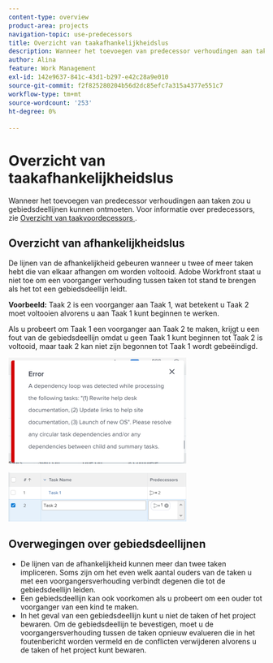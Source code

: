 ```yaml
---
content-type: overview
product-area: projects
navigation-topic: use-predecessors
title: Overzicht van taakafhankelijkheidslus
description: Wanneer het toevoegen van predecessor verhoudingen aan taken zou u gebiedsdeellijnen kunnen ontmoeten. Voor informatie over predecessors, zie Overzicht van taakvoordecessors.
author: Alina
feature: Work Management
exl-id: 142e9637-841c-43d1-b297-e42c28a9e010
source-git-commit: f2f825280204b56d2dc85efc7a315a4377e551c7
workflow-type: tm+mt
source-wordcount: '253'
ht-degree: 0%

---
```


# Overzicht van taakafhankelijkheidslus

Wanneer het toevoegen van predecessor verhoudingen aan taken zou u gebiedsdeellijnen kunnen ontmoeten. Voor informatie over predecessors, zie [&#x200B; Overzicht van taakvoordecessors &#x200B;](../../../manage-work/tasks/use-prdcssrs/predecessors-overview.md).

## Overzicht van afhankelijkheidslus

De lijnen van de afhankelijkheid gebeuren wanneer u twee of meer taken hebt die van elkaar afhangen om worden voltooid. Adobe Workfront staat u niet toe om een voorganger verhouding tussen taken tot stand te brengen als het tot een gebiedsdeellijn leidt.

**Voorbeeld:** Taak 2 is een voorganger aan Taak 1, wat betekent u Taak 2 moet voltooien alvorens u aan Taak 1 kunt beginnen te werken.

Als u probeert om Taak 1 een voorganger aan Taak 2 te maken, krijgt u een fout van de gebiedsdeellijn omdat u geen Taak 1 kunt beginnen tot Taak 2 is voltooid, maar taak 2 kan niet zijn begonnen tot Taak 1 wordt gebeëindigd.

![](assets/dependency-loop-error-message-350x209.png)

![](assets/dependency-loop-in-task-list-nwe-350x97.png)

## Overwegingen over gebiedsdeellijnen

* De lijnen van de afhankelijkheid kunnen meer dan twee taken impliceren. Soms zijn om het even welk aantal ouders van de taken u met een voorgangersverhouding verbindt degenen die tot de gebiedsdeellijn leiden.
* Een gebiedsdeellijn kan ook voorkomen als u probeert om een ouder tot voorganger van een kind te maken.
* In het geval van een gebiedsdeellijn kunt u niet de taken of het project bewaren. Om de gebiedsdeellijn te bevestigen, moet u de voorgangersverhouding tussen de taken opnieuw evalueren die in het foutenbericht worden vermeld en de conflicten verwijderen alvorens u de taken of het project kunt bewaren.

 
